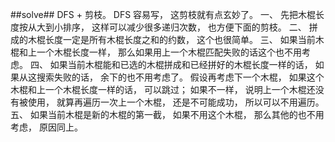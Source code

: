 ﻿##solve##
DFS + 剪枝。
DFS 容易写， 这剪枝就有点玄妙了。
一、 先把木棍长度按从大到小排序， 这样可以减少很多递归次数， 也方便下面的剪枝。
二、 拼成的木棍长度一定是所有木棍长度之和的约数， 这个也很简单。
三、 如果当前木棍和上一个木棍长度一样， 那么如果用上一个木棍匹配失败的话这个也不用考虑。
四、 如果当前木棍能和已选的木棍拼成和已经拼好的木棍长度一样的话， 如果从这搜索失败的话， 余下的也不用考虑了。 假设再考虑下一个木棍， 如果这个木棍和上一个木棍长度一样的话， 可以跳过； 如果不一样， 说明上一个木棍还没有被使用， 就算再遍历一次上一个木棍， 还是不可能成功， 所以可以不用遍历。
五、 如果当前木棍是新的木棍的第一截， 如果不用这个木棍， 那么其他的也不用考虑， 原因同上。
